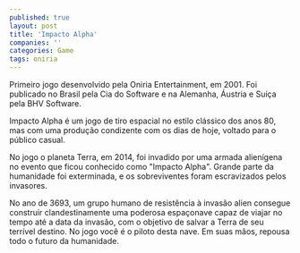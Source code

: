 ```yaml
---
published: true
layout: post
title: 'Impacto Alpha'
companies: ''
categories: Game
tags: oniria
---
```

Primeiro jogo desenvolvido pela Oniria Entertainment, em 2001.
Foi publicado no Brasil pela Cia do Software e na Alemanha, Áustria e Suíça pela BHV Software.

Impacto Alpha é um jogo de tiro espacial no estilo clássico dos anos 80, mas com uma produção condizente com os dias de hoje, voltado para o público casual.


 <a href="{{ site.baseurl }}/wp-content/uploads/2005/10/Oniria_ImpactoAlpha-2.jpg">
</a>
 <a href="{{ site.baseurl }}/wp-content/uploads/2005/10/Oniria_ImpactoAlpha-3.jpg">
</a>
 
No jogo o planeta Terra, em 2014, foi invadido por uma armada alienígena no evento que ficou conhecido como "Impacto Alpha". Grande parte da humanidade foi exterminada, e os sobreviventes foram escravizados pelos invasores.



No ano de 3693, um grupo humano de resistência à invasão alien consegue construir clandestinamente uma poderosa espaçonave capaz de viajar no tempo até a data da invasão, com o objetivo de salvar a Terra de seu terrível destino. No jogo você é o piloto desta nave. Em suas mãos, repousa todo o futuro da humanidade.

